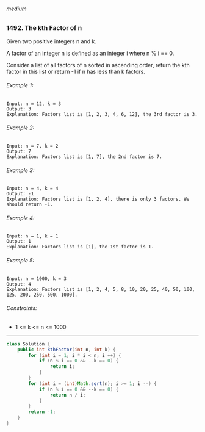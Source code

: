 ###### medium

### 1492. The kth Factor of n

Given two positive integers n and k.

A factor of an integer n is defined as an integer i where n % i == 0.

Consider a list of all factors of n sorted in ascending order, return the kth factor in this list or return -1 if n has less than k factors.

 

###### Example 1:
```
Input: n = 12, k = 3
Output: 3
Explanation: Factors list is [1, 2, 3, 4, 6, 12], the 3rd factor is 3.
```
###### Example 2:
```
Input: n = 7, k = 2
Output: 7
Explanation: Factors list is [1, 7], the 2nd factor is 7.
```
###### Example 3:
```
Input: n = 4, k = 4
Output: -1
Explanation: Factors list is [1, 2, 4], there is only 3 factors. We should return -1.
```
###### Example 4:
```
Input: n = 1, k = 1
Output: 1
Explanation: Factors list is [1], the 1st factor is 1.
```
###### Example 5:
```
Input: n = 1000, k = 3
Output: 4
Explanation: Factors list is [1, 2, 4, 5, 8, 10, 20, 25, 40, 50, 100, 125, 200, 250, 500, 1000].
```

###### Constraints:

* 1 <= k <= n <= 1000

***

```java
class Solution {
    public int kthFactor(int n, int k) {
        for (int i = 1; i * i < n; i ++) {
            if (n % i == 0 && --k == 0) {
                return i;
            }
        }
        for (int i = (int)Math.sqrt(n); i >= 1; i --) {
            if (n % i == 0 && --k == 0) {
                return n / i;
            }
        }
        return -1;
    }
}
```
